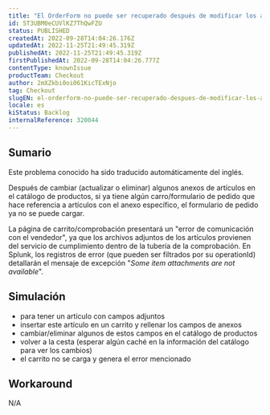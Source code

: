```yaml
---
title: "El OrderForm no puede ser recuperado después de modificar los anexos del artículo en el catálogo"
id: 5T3UBM0eCUVlKZ7ThQwFZU
status: PUBLISHED
createdAt: 2022-09-28T14:04:26.176Z
updatedAt: 2022-11-25T21:49:45.319Z
publishedAt: 2022-11-25T21:49:45.319Z
firstPublishedAt: 2022-09-28T14:04:26.777Z
contentType: knownIssue
productTeam: Checkout
author: 2mXZkbi0oi061KicTExNjo
tag: Checkout
slugEN: el-orderform-no-puede-ser-recuperado-despues-de-modificar-los-anexos-del-articulo-en-el-catalogo
locale: es
kiStatus: Backlog
internalReference: 320044
---
```


## Sumario

<div class="alert alert-info">
  <p>Este problema conocido ha sido traducido automáticamente del inglés.</p>
</div>


Después de cambiar (actualizar o eliminar) algunos anexos de artículos en el catálogo de productos, si ya tiene algún carro/formulario de pedido que hace referencia a artículos con el anexo específico, el formulario de pedido ya no se puede cargar.

La página de carrito/comprobación presentará un "error de comunicación con el vendedor", ya que los archivos adjuntos de los artículos provienen del servicio de cumplimiento dentro de la tubería de la comprobación. En Splunk, los registros de error (que pueden ser filtrados por su operationId) detallarán el mensaje de excepción "_Some item attachments are not available_".



## Simulación


- para tener un artículo con campos adjuntos
- insertar este artículo en un carrito y rellenar los campos de anexos
- cambiar/eliminar algunos de estos campos en el catálogo de productos
- volver a la cesta (esperar algún caché en la información del catálogo para ver los cambios)
- el carrito no se carga y genera el error mencionado



## Workaround


N/A

